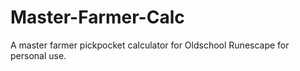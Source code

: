 # Master-Farmer-Calc
A master farmer pickpocket calculator for Oldschool Runescape for personal use.
